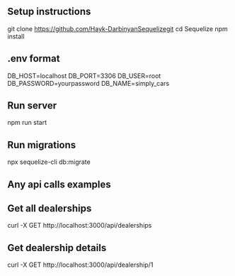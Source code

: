 ## Setup instructions

git clone https://github.com/Hayk-DarbinyanSequelizegit
cd Sequelize
npm install

## .env format

DB_HOST=localhost
DB_PORT=3306
DB_USER=root
DB_PASSWORD=yourpassword
DB_NAME=simply_cars

## Run server

npm run start

## Run migrations

npx sequelize-cli db:migrate

## Any api calls examples

## Get all dealerships

curl -X GET http://localhost:3000/api/dealerships

## Get dealership details

curl -X GET http://localhost:3000/api/dealership/1


